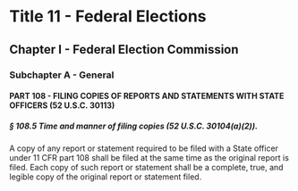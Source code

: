 
# Title 11 - Federal Elections
## Chapter I - Federal Election Commission
### Subchapter A - General
#### PART 108 - FILING COPIES OF REPORTS AND STATEMENTS WITH STATE OFFICERS (52 U.S.C. 30113)
##### § 108.5 Time and manner of filing copies (52 U.S.C. 30104(a)(2)).

A copy of any report or statement required to be filed with a State officer under 11 CFR part 108 shall be filed at the same time as the original report is filed. Each copy of such report or statement shall be a complete, true, and legible copy of the original report or statement filed.

